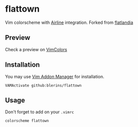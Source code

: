 # flattown

Vim colorscheme with [Airline](https://github.com/bling/vim-airline) integration. Forked from [flatlandia](https://github.com/jordwalke/flatlandia)

## Preview

Check a preview on [VimColors](http://vimcolors.com/178/flattown/dark)

## Installation

You may use [Vim Addon Manager](https://github.com/MarcWeber/vim-addon-manager) for installation.

    VAMActivate github:blerins/flattown

## Usage

Don't forget to add on your `.vimrc`

    colorscheme flattown
